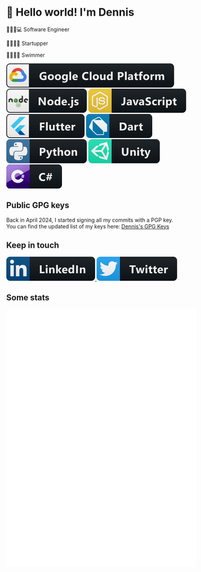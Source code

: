 # 👋 Hello world! I'm Dennis

🧑🏼‍💻💻 Software Engineer

👨🏼‍🔬🧪 Startupper

🏊🏻‍♂️💦 Swimmer

<div>
  <img src="https://github.com/MikeCodesDotNET/ColoredBadges/raw/master/svg/dev/services/google_cloud_platform.svg" alt="js" style="max-width: 100%;">
  <img src="https://github.com/MikeCodesDotNET/ColoredBadges/raw/master/svg/dev/frameworks/nodejs.svg" alt="nodejs" style="max-width: 100%;">
  <img src="https://github.com/MikeCodesDotNET/ColoredBadges/raw/master/svg/dev/languages/js.svg" alt="js" style="max-width: 100%;">
  <img src="https://github.com/MikeCodesDotNET/ColoredBadges/raw/master/svg/dev/frameworks/flutter.svg" alt="flutter" style="max-width: 100%;">
  <img src="https://github.com/MikeCodesDotNET/ColoredBadges/raw/master/svg/dev/languages/dart.svg" alt="flutter" style="max-width: 100%;">
  <img src="https://github.com/MikeCodesDotNET/ColoredBadges/raw/master/svg/dev/languages/python.svg" alt="js" style="max-width: 100%;">
  <img src="https://github.com/MikeCodesDotNET/ColoredBadges/raw/master/svg/dev/frameworks/unity.svg" alt="js" style="max-width: 100%;">
  <img src="https://github.com/MikeCodesDotNET/ColoredBadges/raw/master/svg/dev/languages/csharp.svg" alt="js" style="max-width: 100%;">

## Public GPG keys

Back in April 2024, I started signing all my commits with a PGP key.<br>
You can find the updated list of my keys here: [Dennis's GPG Keys](https://github.com/Desno365/Desno365/tree/main/public-keys)

## Keep in touch

<div>
  <a href="https://www.linkedin.com/in/dennis-motta/">
    <img src="https://github.com/MikeCodesDotNET/ColoredBadges/raw/master/svg/social/linkedin.svg" alt="linkedin" style="max-width: 100%;">
  </a>
  <a href="https://twitter.com/desno365">
    <img src="https://github.com/MikeCodesDotNET/ColoredBadges/raw/master/svg/social/twitter.svg" alt="twitter" style="max-width: 100%;">
  </a>
</div>

## Some stats
![Metrics](https://github.com/Desno365/Desno365/blob/main/github-metrics.svg)

